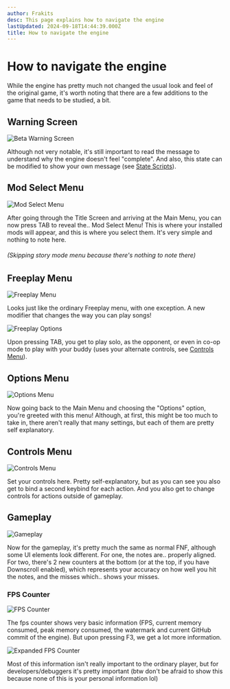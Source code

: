 ```yaml
---
author: Frakits
desc: This page explains how to navigate the engine
lastUpdated: 2024-09-18T14:44:39.000Z
title: How to navigate the engine
---
```

# How to navigate the engine

While the engine has pretty much not changed the usual look and feel of the original game, it's worth noting that there are a few additions to the game that needs to be studied, a bit.

## <h2 id="warning-screen">Warning Screen</h2>
<img src="./How to navigate the engine-2.png" alt="Beta Warning Screen"/>

Although not very notable, it's still important to read the message to understand why the engine doesn't feel "complete". And also, this state can be modified to show your own message (see <a href="./modding/scripting/state-substate-scripts.md">State Scripts</a>).

## <h2 id="mod-select-menu">Mod Select Menu</h2>
<img src="./How to navigate the engine.png" alt="Mod Select Menu"/>

After going through the Title Screen and arriving at the Main Menu, you can now press TAB to reveal the.. Mod Select Menu! This is where your installed mods will appear, and this is where you select them. It's very simple and nothing to note here.

###### (Skipping story mode menu because there's nothing to note there)

## <h2 id="freeplay-menu">Freeplay Menu</h2>
<img src="./How to navigate the engine-3.png" alt="Freeplay Menu"/>

Looks just like the ordinary Freeplay menu, with one exception. A new modifier that changes the way you can play songs!

<img src="./How to navigate the engine-4.png" alt="Freeplay Options"/>

Upon pressing TAB, you get to play solo, as the opponent, or even in co-op mode to play with your buddy (uses your alternate controls, see <a href="#controls-menu">Controls Menu</a>).

## <h2 id="options-menu">Options Menu</h2>
<img src="./How to navigate the engine-5.png" alt="Options Menu"/>

Now going back to the Main Menu and choosing the "Options" option, you're greeted with this menu! Although, at first, this might be too much to take in, there aren't really that many settings, but each of them are pretty self explanatory.

## <h2 id="controls-menu">Controls Menu</h2>

<img src="./How to navigate the engine-6.png" alt="Controls Menu"/>

Set your controls here. Pretty self-explanatory, but as you can see you also get to bind a second keybind for each action. And you also get to change controls for actions outside of gameplay.

## <h2 id="gameplay">Gameplay</h2>
<img src="./How to navigate the engine-7.png" alt="Gameplay"/>

Now for the gameplay, it's pretty much the same as normal FNF, although some UI elements look different. For one, the notes are.. properly aligned. For two, there's 2 new counters at the bottom (or at the top, if you have Downscroll enabled), which represents your accuracy on how well you hit the notes, and the misses which.. shows your misses.

<h3 id="fps-counter">FPS Counter</h3>
<img src="./How to navigate the engine-8.png" alt="FPS Counter"/>

The fps counter shows very basic information (FPS, current memory consumed, peak memory consumed, the watermark and current GitHub commit of the engine). But upon pressing F3, we get a lot more information.

<img src="./How to navigate the engine-9.png" alt="Expanded FPS Counter"/>

Most of this information isn't really important to the ordinary player, but for developers/debuggers it's pretty important (btw don't be afraid to show this because none of this is your personal information lol)